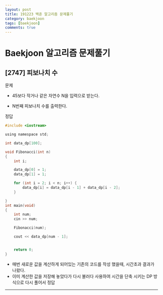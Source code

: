 ```yaml
---
layout: post
title: 191223 백준 알고리즘 문제풀기
category: baekjoon
tags: [baekjoon]
comments: true
---
```


# Baekjoon 알고리즘 문제풀기

## [2747] 피보나치 수

문제
- 45보다 작거나 같은 자연수 N을 입력으로 받는다.

- N번째 피보나치 수를 출력한다.

정답
```c
#include <iostream>

using namespace std;

int data_dp[100];

void Fibonacci(int n)
{
	int i;

	data_dp[0] = 1;
	data_dp[1] = 1;

	for (int i = 2; i < n; i++) {
		data_dp[i] = data_dp[i - 1] + data_dp[i - 2];
	}

}
int main(void)
{
	int num;
	cin >> num;

	Fibonacci(num);

	cout << data_dp[num - 1];


	return 0;
}
```
- 매번 새로운 값을 계산하게 되어있는 기존의 코드를 작성 했을때, 시간초과 결과가 나왔다.
- 이미 계산한 값을 저장해 놓았다가 다시 불러다 사용하여 시간을 단축 시키는 DP 방식으로 다시 풀어서 정답
---
